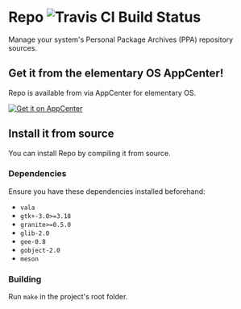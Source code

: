 # Repo ![Travis CI Build Status](https://travis-ci.org/chances/repo.svg?branch=master)

Manage your system's Personal Package Archives (PPA) repository sources.

## Get it from the elementary OS AppCenter!

Repo is available from via AppCenter for elementary OS.

[![Get it on AppCenter](https://appcenter.elementary.io/badge.svg)](https://appcenter.elementary.io/com.github.chances.repo)

## Install it from source

You can install Repo by compiling it from source.

### Dependencies

Ensure you have these dependencies installed beforehand:
- `vala`
- `gtk+-3.0>=3.18`
- `granite>=0.5.0`
- `glib-2.0`
- `gee-0.8`
- `gobject-2.0`
- `meson`

### Building

Run `make` in the project's root folder.
